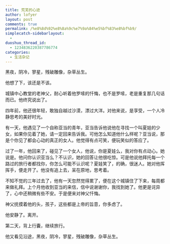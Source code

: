 ```yaml
---
title: 荒芜的心迹
author: lofyer
layout: post
comments: true
permalink: /%e8%8d%92%e8%8a%9c%e7%9a%84%e5%bf%83%e8%bf%b9/
simplecatch-sidebarlayout:
  - 
duoshuo_thread_id:
  - 1234836220387786774
categories:
  - 生活杂记
---
```

黑夜，阴冷，寥星，残破雕像，杂草丛生。

他想了下，该还是不该。

城镇中心教堂的老神父，耐心听着他罗嗦的忏悔，也不是罗嗦，老是重复那几句话而已。他终究说出了。

四年前，他还很年轻，敢独自越过沙漠，漂过大洋。对他来说，是享受，一个人冷静思考的美好时光。

有一天，他遇见了一个自称亚当的青年，亚当告诉他说他在寻找一个叫夏娃的少女，如果你见着了她，请一定回来告诉我。可他怎么知道他什么样呢？亚当说，那是个你见了都会心动的真正的女人。他觉得有点可笑，便玩笑似的答应了。

过了一年，他回来了，碰见了一个女人，他说，你是夏娃么，我对你有点动心。她说是。他问你认识亚当么？不认识，她的回答让他很吃惊。可是他说他拜托每一个路过的旅行者都找你，你怎么可能不认识呢？夏娃笑了，的确，很迷人。她对他挥挥手，便走开了。他没有追上去，呆在原地，思考着。

不知不觉的三年过去了，他有一天忽然觉得累了，便在这个城镇住了下来，每周都来做礼拜。上个月他收到亚当的来信，信中说谢谢你，我找到她了。他更是诧异了，心中还稍微有些不安。于是便来对神父忏悔。

神父抚摸着他的头，孩子，这些都是上帝的旨意，你多虑了。

他安静了。离开。

第二天，背上行囊，继续旅行。

他又看见沿途，黑夜，阴冷，寥星，残破雕像，杂草丛生。